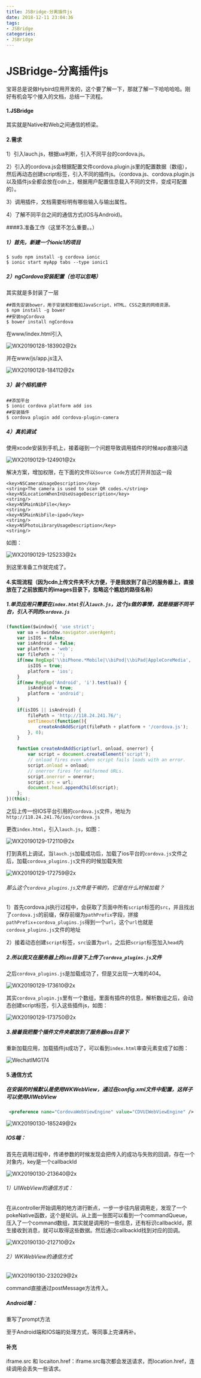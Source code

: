 ```yaml
---
title: JSBridge-分离插件js
date: 2018-12-11 23:04:36
tags: 
- JSBridge
categories: 
- JSBridge
---
```


# JSBridge-分离插件js

宝哥总是说做Hybird应用开发的，这个要了解一下，那就了解一下哈哈哈哈。刚好有机会写个接入的文档，总结一下流程。

#### 1.JSBridge

其实就是Native和Web之间通信的桥梁。



#### 2.需求

1）引入lauch.js，根据ua判断，引入不同平台的cordova.js。

2）引入的cordova.js会根据配置文件cordova.plugin.js里的配置数据（数组），然后再动态创建script标签，引入不同的插件js。（cordova.js、cordova.plugin.js以及插件js全都会放在cdn上，根据用户配置信息载入不同的文件，变成可配置的）。

3）调用插件，文档需要标明有哪些输入与输出属性。

4）了解不同平台之间的通信方式(IOS与Android)。



####3.准备工作（这里不怎么重要。。）

##### 1）首先，新建一个ionic1的项目

```shell
$ sudo npm install -g cordova ionic
$ ionic start myApp tabs --type ionic1
```



##### 2）ngCordova安装配置（也可以忽略）

其实就是多封装了一层

```shell
##首先安装bower，用于安装和卸载如JavaScript、HTML、CSS之类的网络资源。
$ npm install -g bower
##安装ngCordova
$ bower install ngCordova
```

在www/index.html引入

![WX20190128-183902@2x](http://118.24.241.76/WX20190128-183902@2x.png)

并在www/js/app.js注入

![WX20190128-184112@2x](http://118.24.241.76/WX20190128-184112@2x.png)

##### 3）装个相机插件

```shell
##添加平台
$ ionic cordova platform add ios
##安装插件
$ cordova plugin add cordova-plugin-camera
```





##### 4）真机调试

使用xcode安装到手机上，接着碰到一个问题导致调用插件的时候app直接闪退

![WX20190129-124901@2x](http://118.24.241.76/WX20190129-124901@2x.png)

解决方案，增加权限，在下面的文件以`Source Code`方式打开并加这一段

```
<key>NSCameraUsageDescription</key>
<string>The camera is used to scan QR codes.</string>
<key>NSLocationWhenInUseUsageDescription</key>
<string/>
<key>NSMainNibFile</key>
<string/>
<key>NSMainNibFile~ipad</key>
<string/>
<key>NSPhotoLibraryUsageDescription</key>
<string/>
```

如图：

![WX20190129-125233@2x](http://118.24.241.76/WX20190129-125233@2x.png)



到这里准备工作就完成了。





#### 4.实现流程（因为cdn上传文件夹不大方便，于是我放到了自己的服务器上，直接放在了之前放图片的images目录下，忽略这个尴尬的路径名称）

##### 1.单页应用只需要在`index.html`引入`lauch.js`，这个js做的事情，就是根据不同平台，引入不同的`cordova.js`

```javascript
(function($window){ 'use strict';
    var ua = $window.navigator.userAgent;
    var isIOS = false;
    var isAndroid = false;
    var platform = 'web';
    var filePath = '';
    if(new RegExp('\\biPhone.*Mobile|\\biPod|\\biPad|AppleCoreMedia', 'i').test(ua)) {
        isIOS = true;
        platform = 'ios';
    }
    if(new RegExp('Android', 'i').test(ua)) {
        isAndroid = true;
        platform = 'android';
    }

    if(isIOS || isAndroid) {
        filePath = 'http://118.24.241.76/';
        setTimeout(function(){
            createAndAddScript(filePath + platform + '/cordova.js');
        }, 0);
    }

    function createAndAddScript(url, onload, onerror) {
        var script = document.createElement('script');
        // onload fires even when script fails loads with an error.
        script.onload = onload;
        // onerror fires for malformed URLs.
        script.onerror = onerror;
        script.src = url;
        document.head.appendChild(script);
    };
})(this);
```

之后上传一份IOS平台引用的`cordova.js`文件，地址为`http://118.24.241.76/ios/cordova.js`



更改`index.html`，引入`lauch.js`，如图：

![WX20190129-172110@2x](http://118.24.241.76/WX20190129-172110@2x.png)



打到真机上调试，当`lauch.js`加载成功后，加载了ios平台的`cordova.js`文件之后，加载`cordova_plugins.js`文件的时候加载失败

![WX20190129-172759@2x](http://118.24.241.76/WX20190129-172759@2x.png)



###### 那么这个`cordova_plugins.js`文件是干嘛的，它是在什么时候加载？

1）首先cordova.js执行过程中，会获取了页面中所有`script`标签的`src`，并且找出了`cordova.js`的前缀，保存前缀为`pathPrefix`字段，拼接`pathPrefix`+`cordova_plugins.js`得到一个`url`，这个`url`也就是`cordova_plugins.js`文件的地址

2）接着动态创建`script`标签，`src`设置为`url`，之后把`script`标签加入`head`内



##### 2.所以我又在服务器上的`ios`目录下上传了`cordova_plugins.js`文件

之后`cordova_plugins.js`是加载成功了，但是又出现一大堆的404。

![WX20190129-173610@2x](http://118.24.241.76/WX20190129-173610@2x.png)

其实`cordova_plugin.js`里有一个数组，里面有插件的信息，解析数组之后，会动态创建script标签，引入这些插件js，如图：

![WX20190129-173750@2x](http://118.24.241.76/WX20190129-173750@2x.png)



##### 3.接着我把整个插件文件夹都放到了服务器ios目录下

重新加载应用，加载插件js成功了，可以看到`index.html`审查元素变成了如图：

![WechatIMG174](http://118.24.241.76/WechatIMG174.png)





#### 5.通信方式

##### 在安装的时候默认是使用WKWebView，通过在config.xml文件中配置，这样子可以使用UIWebView

```xml
 <preference name="CordovaWebViewEngine" value="CDVUIWebViewEngine" />
```

![WX20190130-185249@2x](http://118.24.241.76/WX20190130-185249@2x.png)



##### IOS端：

首先在调用过程中，传递参数的时候发现会把传入的成功与失败的回调，存在一个对象内，key是一个callbackId

![WX20190130-213640@2x](http://118.24.241.76/WX20190130-213640@2x.png)

###### 1）UIWebView的通信方式：

在从controller开始调用的地方进行断点，一步一步往内层调用走，发现了一个pokeNative函数，这个是轮训。从上面一张图可以看到一个commandQueue，压入了一个command数组，其实就是调用的一些信息，还有标识callbackId，原生接收到消息，就可以取得这些数据。然后通过callbackId找到对应的回调。

![WX20190130-212710@2x](http://118.24.241.76/WX20190130-212710@2x.png)



###### 2）WKWebView的通信方式

![WX20190130-232029@2x](http://118.24.241.76/WX20190130-232029@2x.png)

command直接通过postMessage方法传入。

##### Android端：

重写了prompt方法



至于Android端和IOS端的处理方式，等同事上完课再补。



#### 补充

iframe.src 和 locaiton.href：iframe.src每次都会发送请求，而location.href，连续调用会丢失一些请求。

